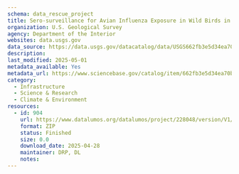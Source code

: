 ```yaml
---
schema: data_rescue_project 
title: Sero-surveillance for Avian Influenza Exposure in Wild Birds in Iceland, 2012-2017
organization: U.S. Geological Survey
agency: Department of the Interior
websites: data.usgs.gov
data_source: https://data.usgs.gov/datacatalog/data/USGS662fb3e5d34ea70bd5f26088
description: 
last_modified: 2025-05-01
metadata_available: Yes
metadata_url: https://www.sciencebase.gov/catalog/item/662fb3e5d34ea70bd5f26088
category:
  - Infrastructure 
  - Science & Research 
  - Climate & Environment 
resources:
  - id: 904
    url: https://www.datalumos.org/datalumos/project/228048/version/V1/view
    format: ZIP
    status: Finished
    size: 0.0
    download_date: 2025-04-28
    maintainer: DRP, DL
    notes: 
---
```

